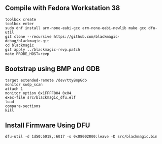 ## Compile with Fedora Workstation 38

```
toolbox create
toolbox enter
sudo dnf install arm-none-eabi-gcc arm-none-eabi-newlib make gcc dfu-util
git clone --recursive https://github.com/blackmagic-debug/blackmagic.git
cd blackmagic
git apply ../blackmagic-revp.patch
make PROBE_HOST=revp
```

## Bootstrap using BMP and GDB

```
target extended-remote /dev/ttyBmpGdb
monitor swdp_scan
attach 1
monitor option 0x1FFFF804 0x04
exec-file src/blackmagic_dfu.elf
load
compare-sections
kill
```

## Install Firmware Using DFU

```
dfu-util -d 1d50:6018,:6017 -s 0x08002000:leave -D src/blackmagic.bin
```
